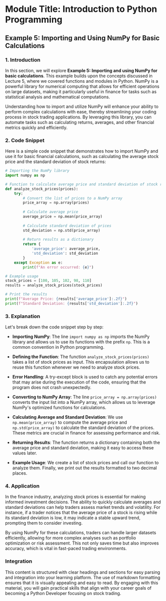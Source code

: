 # Module Title: Introduction to Python Programming

## Example 5: Importing and Using NumPy for Basic Calculations

### 1. Introduction
In this section, we will explore **Example 5: Importing and using NumPy for basic calculations**. This example builds upon the concepts discussed in Lecture 5, where we covered functions and modules in Python. NumPy is a powerful library for numerical computing that allows for efficient operations on large datasets, making it particularly useful in finance for tasks such as statistical analysis and mathematical computations.

Understanding how to import and utilize NumPy will enhance your ability to perform complex calculations with ease, thereby streamlining your coding process in stock trading applications. By leveraging this library, you can automate tasks such as calculating returns, averages, and other financial metrics quickly and efficiently.

### 2. Code Snippet
Here is a simple code snippet that demonstrates how to import NumPy and use it for basic financial calculations, such as calculating the average stock price and the standard deviation of stock returns:

```python
# Importing the NumPy library
import numpy as np

# Function to calculate average price and standard deviation of stock returns
def analyze_stock_prices(prices):
    try:
        # Convert the list of prices to a NumPy array
        price_array = np.array(prices)
        
        # Calculate average price
        average_price = np.mean(price_array)
        
        # Calculate standard deviation of prices
        std_deviation = np.std(price_array)
        
        # Return results as a dictionary
        return {
            'average_price': average_price,
            'std_deviation': std_deviation
        }
    except Exception as e:
        print(f"An error occurred: {e}")

# Example usage
stock_prices = [100, 105, 102, 98, 110]
results = analyze_stock_prices(stock_prices)

# Print the results
print(f"Average Price: {results['average_price']:.2f}")
print(f"Standard Deviation: {results['std_deviation']:.2f}")
```

### 3. Explanation
Let's break down the code snippet step by step:

- **Importing NumPy**: The line `import numpy as np` imports the NumPy library and allows us to use its functions with the prefix `np`. This is a common convention in Python programming.

- **Defining the Function**: The function `analyze_stock_prices(prices)` takes a list of stock prices as input. This encapsulation allows us to reuse this function whenever we need to analyze stock prices.

- **Error Handling**: A try-except block is used to catch any potential errors that may arise during the execution of the code, ensuring that the program does not crash unexpectedly.

- **Converting to NumPy Array**: The line `price_array = np.array(prices)` converts the input list into a NumPy array, which allows us to leverage NumPy's optimized functions for calculations.

- **Calculating Average and Standard Deviation**: We use `np.mean(price_array)` to compute the average price and `np.std(price_array)` to calculate the standard deviation of the prices. These metrics are crucial in finance for assessing performance and risk.

- **Returning Results**: The function returns a dictionary containing both the average price and standard deviation, making it easy to access these values later.

- **Example Usage**: We create a list of stock prices and call our function to analyze them. Finally, we print out the results formatted to two decimal places.

### 4. Application
In the finance industry, analyzing stock prices is essential for making informed investment decisions. The ability to quickly calculate averages and standard deviations can help traders assess market trends and volatility. For instance, if a trader notices that the average price of a stock is rising while its standard deviation is low, it may indicate a stable upward trend, prompting them to consider investing.

By using NumPy for these calculations, traders can handle larger datasets efficiently, allowing for more complex analyses such as portfolio optimization or risk assessment. This not only saves time but also improves accuracy, which is vital in fast-paced trading environments.

### Integration
This content is structured with clear headings and sections for easy parsing and integration into your learning platform. The use of markdown formatting ensures that it is visually appealing and easy to read. By engaging with this material, you will gain practical skills that align with your career goals of becoming a Python Developer focusing on stock trading.